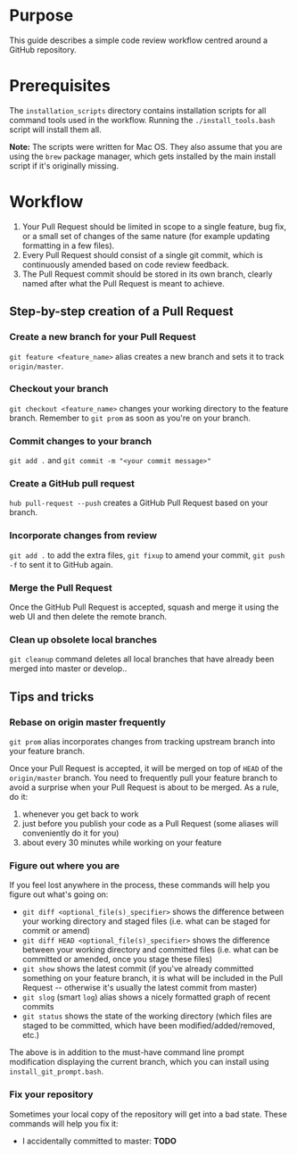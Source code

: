 # Purpose

This guide describes a simple code review workflow centred around a GitHub repository.

# Prerequisites

The `installation_scripts` directory contains installation scripts for all command tools used in the workflow. Running the `./install_tools.bash` script will install them all.

**Note:** The scripts were written for Mac OS. They also assume that you are using the `brew` package manager, which gets installed by the main install script if it's originally missing.

# Workflow

1. Your Pull Request should be limited in scope to a single feature, bug fix, or a small set of changes of the same nature (for example updating formatting in a few files).
2. Every Pull Request should consist of a single git commit, which is continuously amended based on code review feedback.
3. The Pull Request commit should be stored in its own branch, clearly named after what the Pull Request is meant to achieve.

## Step-by-step creation of a Pull Request

### Create a new branch for your Pull Request

`git feature <feature_name>` alias creates a new branch and sets it to track `origin/master`.

### Checkout your branch

`git checkout <feature_name>` changes your working directory to the feature branch. Remember to `git prom` as soon as you're on your branch.

### Commit changes to your branch

`git add .` and `git commit -m "<your commit message>"`

### Create a GitHub pull request

`hub pull-request --push` creates a GitHub Pull Request based on your branch.

### Incorporate changes from review

`git add .` to add the extra files, `git fixup` to amend your commit, `git push -f` to sent it to GitHub again.

### Merge the Pull Request

Once the GitHub Pull Request is accepted, squash and merge it using the web UI and then delete the remote branch.

### Clean up obsolete local branches

`git cleanup` command deletes all local branches that have already been merged into master or develop..

## Tips and tricks

### Rebase on origin master frequently

`git prom` alias incorporates changes from tracking upstream branch into your feature branch.

Once your Pull Request is accepted, it will be merged on top of `HEAD` of the `origin/master` branch. You need to frequently pull your feature branch to avoid a surprise when your Pull Request is about to be merged. As a rule, do it:

1. whenever you get back to work
2. just before you publish your code as a Pull Request (some aliases will conveniently do it for you)
3. about every 30 minutes while working on your feature

### Figure out where you are

If you feel lost anywhere in the process, these commands will help you figure out what's going on:

* `git diff <optional_file(s)_specifier>` shows the difference between your working directory and staged files (i.e. what can be staged for commit or amend)
* `git diff HEAD <optional_file(s)_specifier>` shows the difference between your working directory and committed files (i.e. what can be committed or amended, once you stage these files)
* `git show` shows the latest commit (if you've already committed something on your feature branch, it is what will be included in the Pull Request -- otherwise it's usually the latest commit from master)
* `git slog` (smart `log`) alias shows a nicely formatted graph of recent commits
* `git status` shows the state of the working directory (which files are staged to be committed, which have been modified/added/removed, etc.)

The above is in addition to the must-have command line prompt modification displaying the current branch, which you can install using `install_git_prompt.bash`.

### Fix your repository

Sometimes your local copy of the repository will get into a bad state. These commands will help you fix it:

* I accidentally committed to master: **TODO**
